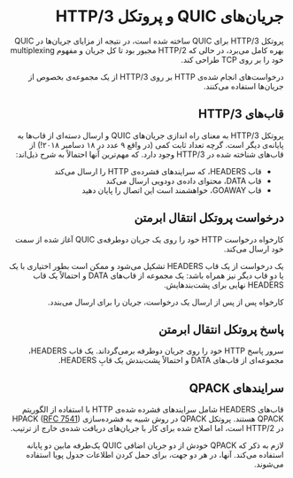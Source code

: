 <div dir="rtl">

# جریان‌های QUIC و پروتکل HTTP/3

پروتکل HTTP/3 برای QUIC ساخته شده است، در نتیجه از مزایای جریان‌ها در QUIC بهره کامل می‌برد، در حالی که HTTP/2 مجبور بود تا کل جریان و مفهوم multiplexing خود را بر روی TCP طراحی کند.

درخواست‌های انجام شده‌ی HTTP بر روی HTTP/3 از یک مجموعه‌ی بخصوص از جریان‌ها استفاده می‌کنند.

## قاب‌های HTTP/3

پروتکل HTTP/3 به معنای راه اندازی جریان‌های QUIC و ارسال دسته‌ای از قاب‌ها به پایانه‌ی دیگر است. گرچه تعداد ثابت کمی (در واقع ۹ عدد در ۱۸ دسامبر ۲۰۱۸!) از قاب‌های شناخته شده در HTTP/3 وجود دارد. که مهم‌ترین آنها احتمالاً به شرح ذیل‌اند:

- قاب HEADERS، که سرایند‌های فشرده‌ی HTTP را ارسال می‌کند
- قاب DATA، محتوای داده‌ی دودویی ارسال می‌کند
- قاب GOAWAY، خواهشمند است این اتصال را پایان دهید

## درخواست پروتکل انتقال ابرمتن

کارخواه درخواست HTTP خود را روی یک جریان دوطرفه‌ی QUIC آغاز شده از سمت خود ارسال می‌کند.

یک درخواست از یک قاب HEADERS تشکیل می‌شود و ممکن است بطور اختیاری با یک یا دو قاب دیگر نیز همراه باشد: یک مجموعه از قاب‌های DATA و احتمالاً یک قاب HEADERS نهایی برای پشت‌بند‌هایش.

کارخواه پس از پس از ارسال یک درخواست، جریان را برای ارسال می‌بندد.

## پاسخ پروتکل انتقال ابرمتن

سرور پاسخ HTTP خود را روی جریان دوطرفه برمی‌گرداند. یک قاب HEADERS، مجموعه‌ای از قاب‌های DATA و احتمالاً پشت‌بندش یک قابِ HEADERS.

## سرایندهای QPACK

قاب‌های HEADERS شامل سرایند‌های فشرده شده‌ی HTTP با استفاده از الگوریتم QPACK هستند. پروتکل QPACK در روش شبیه به فشرده‌سازی HPACK ([RFC 7541](https://httpwg.org/specs/rfc7541.html)) در HTTP/2 است، اما اصلاح شده برای کار با جریان‌های دریافت شده‌ی خارج از ترتیب.

لازم به ذکر که QPACK خودش از دو جریان اضافی QUIC  یک‌طرفه مابین دو پایانه استفاده می‌کند. آنها، در هر دو جهت، برای حمل کردن اطلاعات جدول پویا استفاده می‌شوند.
</div>
